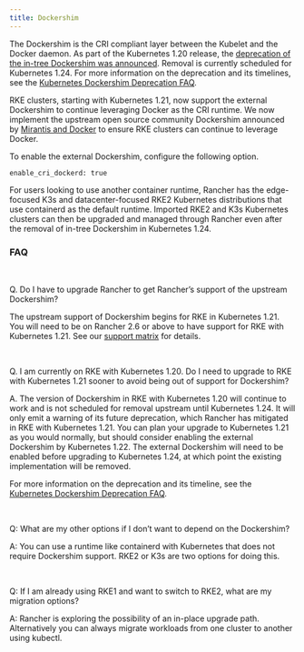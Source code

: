 ```yaml
---
title: Dockershim
---
```


<head>
  <link rel="canonical" href="https://ranchermanager.docs.rancher.com/faq/dockershim"/>
</head>

The Dockershim is the CRI compliant layer between the Kubelet and the Docker daemon. As part of the Kubernetes 1.20 release, the [deprecation of the in-tree Dockershim was announced](https://kubernetes.io/blog/2020/12/02/dont-panic-kubernetes-and-docker/). Removal is currently scheduled for Kubernetes 1.24. For more information on the deprecation and its timelines, see the [Kubernetes Dockershim Deprecation FAQ](https://kubernetes.io/blog/2020/12/02/dockershim-faq/#when-will-dockershim-be-removed).

RKE clusters, starting with Kubernetes 1.21, now support the external Dockershim to continue leveraging Docker as the CRI runtime. We now implement the upstream open source community Dockershim announced by [Mirantis and Docker](https://www.mirantis.com/blog/mirantis-to-take-over-support-of-kubernetes-dockershim-2/) to ensure RKE clusters can continue to leverage Docker.

To enable the external Dockershim, configure the following option.

```
enable_cri_dockerd: true
```

For users looking to use another container runtime, Rancher has the edge-focused K3s and datacenter-focused RKE2 Kubernetes distributions that use containerd as the default runtime. Imported RKE2 and K3s Kubernetes clusters can then be upgraded and managed through Rancher even after the removal of in-tree Dockershim in Kubernetes 1.24.

### FAQ

<br/>

Q. Do I have to upgrade Rancher to get Rancher’s support of the upstream Dockershim?

The upstream support of Dockershim begins for RKE in Kubernetes 1.21. You will need to be on Rancher 2.6 or above to have support for RKE with Kubernetes 1.21. See our [support matrix](https://rancher.com/support-maintenance-terms/all-supported-versions/rancher-v2.6.0/) for details.

<br/>

Q. I am currently on RKE with Kubernetes 1.20. Do I need to upgrade to RKE with Kubernetes 1.21 sooner to avoid being out of support for Dockershim?

A. The version of Dockershim in RKE with Kubernetes 1.20 will continue to work and is not scheduled for removal upstream until Kubernetes 1.24. It will only emit a warning of its future deprecation, which Rancher has mitigated in RKE with Kubernetes 1.21. You can plan your upgrade to Kubernetes 1.21 as you would normally, but should consider enabling the external Dockershim by Kubernetes 1.22. The external Dockershim will need to be enabled before upgrading to Kubernetes 1.24, at which point the existing implementation will be removed.

For more information on the deprecation and its timeline, see the [Kubernetes Dockershim Deprecation FAQ](https://kubernetes.io/blog/2020/12/02/dockershim-faq/#when-will-dockershim-be-removed).

<br/>

Q: What are my other options if I don’t want to depend on the Dockershim?

A: You can use a runtime like containerd with Kubernetes that does not require Dockershim support. RKE2 or K3s are two options for doing this.

<br/>

Q: If I am already using RKE1 and want to switch to RKE2, what are my migration options?

A: Rancher is exploring the possibility of an in-place upgrade path. Alternatively you can always migrate workloads from one cluster to another using kubectl.

<br/>
